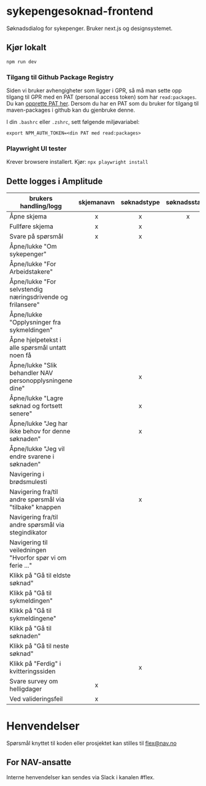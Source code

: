 # sykepengesoknad-frontend
Søknadsdialog for sykepenger. Bruker next.js og designsystemet.


## Kjør lokalt
`npm run dev`

### Tilgang til Github Package Registry

Siden vi bruker avhengigheter som ligger i GPR, så må man sette opp tilgang til GPR med en PAT (personal access token) som har `read:packages`. Du kan [opprette PAT her](https://github.com/settings/tokens). Dersom du har en PAT som du bruker for tilgang til maven-packages i github kan du gjenbruke denne.

I din `.bashrc` eller `.zshrc`, sett følgende miljøvariabel:

`export NPM_AUTH_TOKEN=<din PAT med read:packages>`

### Playwright UI tester
Krever browsere installert. Kjør: `npx playwright install`



## Dette logges i Amplitude


| brukers handling/logg                                      | skjemanavn | søknadstype | søknadsstatus | spørsmålstag | tekst | svar (hoved) | komponentnavn |
|------------------------------------------------------------|:----------:|:-----------:|:-------------:|:------------:|:-----:|:------------:|:-------------:|
| Åpne skjema                                                |     x      |      x      |       x       |              |       |              |               |
| Fullføre skjema                                            |     x      |      x      |               |              |       |              |               |
| Svare på spørsmål                                          |     x      |      x      |               |      x       |       |      x       |               |
| Åpne/lukke "Om sykepenger"                                 |            |             |               |              |   x   |              |       x       |
| Åpne/lukke "For Arbeidstakere"                             |            |             |               |              |   x   |              |       x       |
| Åpne/lukke "For selvstendig næringsdrivende og frilansere" |            |             |               |              |   x   |              |       x       |
| Åpne/lukke "Opplysninger fra sykmeldingen"                 |            |             |               |      x       |       |              |       x       |
| Åpne hjelpetekst i alle spørsmål untatt noen få            |            |             |               |      x       |       |              |       x       |
| Åpne/lukke "Slik behandler NAV personopplysningene dine"   |            |      x      |               |              |   x   |              |       x       |
| Åpne/lukke "Lagre søknad og fortsett senere"               |            |      x      |               |              |       |              |       x       |
| Åpne/lukke "Jeg har ikke behov for denne søknaden"         |            |      x      |               |              |       |              |       x       |
| Åpne/lukke "Jeg vil endre svarene i søknaden"              |            |             |               |              |   x   |              |               |
| Navigering i brødsmulesti                                  |            |             |               |              |   x   |              |               |
| Navigering fra/til andre spørsmål via "tilbake" knappen    |            |      x      |               |      x       |   x   |              |               |
| Navigering fra/til andre spørsmål via stegindikator        |            |             |               |      x       |       |              |               |
| Navigering til veiledningen "Hvorfor spør vi om ferie ..." |            |             |               |              |   x   |              |               |
| Klikk på "Gå til eldste søknad"                            |            |             |               |              |   x   |              |       x       |
| Klikk på "Gå til sykmeldingen"                             |            |             |               |              |   x   |              |       x       |
| Klikk på "Gå til sykmeldingene"                            |            |             |               |              |   x   |              |       x       |
| Klikk på "Gå til søknaden"                                 |            |             |               |              |   x   |              |       x       |
| Klikk på "Gå til neste søknad"                             |            |             |               |              |   x   |              |       x       |
| Klikk på "Ferdig" i kvitteringssiden                       |            |      x      |               |              |   x   |              |               |
| Svare survey om helligdager                                |     x      |             |               |              |   x   |      x       |               |
| Ved valideringsfeil                                        |     x      |             |               |      x       |       |              |               |


# Henvendelser

Spørsmål knyttet til koden eller prosjektet kan stilles til flex@nav.no

## For NAV-ansatte

Interne henvendelser kan sendes via Slack i kanalen #flex.
